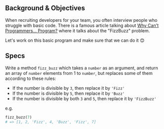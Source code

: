 ## Background & Objectives

When recruiting developers for your team, you often interview people who struggle with basic code. There is a famous article talking about
[Why Can't Programmers... Program?](http://blog.codinghorror.com/why-cant-programmers-program/) where it talks about the "FizzBuzz" problem.

Let's work on this basic program and make sure that we can do it 😊

## Specs

Write a method `fizz_buzz` which takes a `number` as an argument, and
return an array of `number` elements from 1 to `number`, but replaces some
of them according to these rules:

- If the number is divisible by `3`, then replace it by `'Fizz'`
- If the number is divisible by `5`, then replace it by `'Buzz'`
- If the number is divisible by both `3` and `5`, then replace it by `'FizzBuzz'`

e.g.

```ruby
fizz_buzz(7)
# => [1, 2, 'Fizz', 4, 'Buzz', 'Fizz', 7]
```

